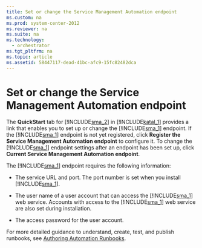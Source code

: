 ```yaml
---
title: Set or change the Service Management Automation endpoint
ms.custom: na
ms.prod: system-center-2012
ms.reviewer: na
ms.suite: na
ms.technology: 
  - orchestrator
ms.tgt_pltfrm: na
ms.topic: article
ms.assetid: 58447117-dead-41bc-afc9-15fc82482dca
---
```

# Set or change the Service Management Automation endpoint
The **QuickStart** tab for [!INCLUDE[sma_2](./Token/sma_2_md.md)] in [!INCLUDE[katal_1](./Token/katal_1_md.md)] provides a link that enables you to set up or change the [!INCLUDE[sma_1](./Token/sma_1_md.md)] endpoint. If the [!INCLUDE[sma_1](./Token/sma_1_md.md)] endpoint is not yet registered, click **Register the Service Management Automation endpoint** to configure it. To change the [!INCLUDE[sma_1](./Token/sma_1_md.md)] endpoint settings after an endpoint has been set up, click **Current Service Management Automation endpoint**.

The [!INCLUDE[sma_1](./Token/sma_1_md.md)] endpoint requires the following information:

-   The service URL and port. The port number is set when you install [!INCLUDE[sma_1](./Token/sma_1_md.md)].

-   The user name of a user account that can access the [!INCLUDE[sma_1](./Token/sma_1_md.md)] web service. Accounts with access to the [!INCLUDE[sma_1](./Token/sma_1_md.md)] web service are also set during installation.

-   The access password for the user account.

For more detailed guidance to understand, create, test, and publish runbooks, see [Authoring Automation Runbooks](./Authoring-Automation-Runbooks.md).


